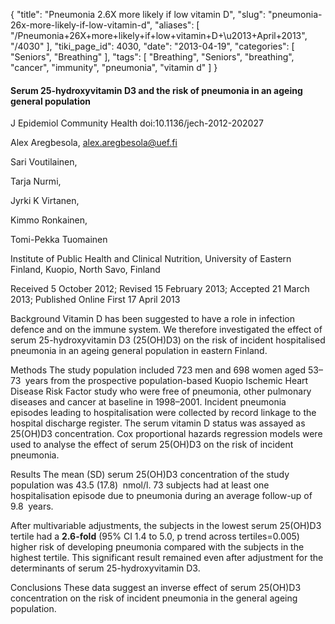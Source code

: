 {
    "title": "Pneumonia 2.6X more likely if low vitamin D",
    "slug": "pneumonia-26x-more-likely-if-low-vitamin-d",
    "aliases": [
        "/Pneumonia+26X+more+likely+if+low+vitamin+D+\u2013+April+2013",
        "/4030"
    ],
    "tiki_page_id": 4030,
    "date": "2013-04-19",
    "categories": [
        "Seniors",
        "Breathing"
    ],
    "tags": [
        "Breathing",
        "Seniors",
        "breathing",
        "cancer",
        "immunity",
        "pneumonia",
        "vitamin d"
    ]
}


#### Serum 25-hydroxyvitamin D3 and the risk of pneumonia in an ageing general population

J Epidemiol Community Health doi:10.1136/jech-2012-202027

Alex Aregbesola, alex.aregbesola@uef.fi

Sari Voutilainen,

Tarja Nurmi,

Jyrki K Virtanen,

Kimmo Ronkainen,

Tomi-Pekka Tuomainen

Institute of Public Health and Clinical Nutrition, University of Eastern Finland, Kuopio, North Savo, Finland

Received 5 October 2012;     Revised 15 February 2013;     Accepted 21 March 2013;     Published Online First 17 April 2013

Background Vitamin D has been suggested to have a role in infection defence and on the immune system. We therefore investigated the effect of serum 25-hydroxyvitamin D3 (25(OH)D3) on the risk of incident hospitalised pneumonia in an ageing general population in eastern Finland.

Methods The study population included 723 men and 698 women aged 53–73  years from the prospective population-based Kuopio Ischemic Heart Disease Risk Factor study who were free of pneumonia, other pulmonary diseases and cancer at baseline in 1998–2001. Incident pneumonia episodes leading to hospitalisation were collected by record linkage to the hospital discharge register. The serum vitamin D status was assayed as 25(OH)D3 concentration. Cox proportional hazards regression models were used to analyse the effect of serum 25(OH)D3 on the risk of incident pneumonia.

Results The mean (SD) serum 25(OH)D3 concentration of the study population was 43.5 (17.8)  nmol/l. 73 subjects had at least one hospitalisation episode due to pneumonia during an average follow-up of 9.8  years. 

After multivariable adjustments, the subjects in the lowest serum 25(OH)D3 tertile had a  **2.6-fold**  (95% CI 1.4 to 5.0, p trend across tertiles=0.005) higher risk of developing pneumonia compared with the subjects in the highest tertile. This significant result remained even after adjustment for the determinants of serum 25-hydroxyvitamin D3. 

Conclusions These data suggest an inverse effect of serum 25(OH)D3 concentration on the risk of incident pneumonia in the general ageing population.